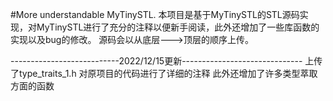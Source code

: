 #More understandable MyTinySTL.
本项目是基于MyTinySTL的STL源码实现，对MyTinySTL进行了充分的注释以便新手阅读，此外还增加了一些库函数的实现以及bug的修改。
源码会以从底层--->顶层的顺序上传。

---------------------------2022/12/15更新------------------------------
上传了type_traits_1.h 对原项目的代码进行了详细的注释 此外还增加了许多类型萃取方面的函数 
